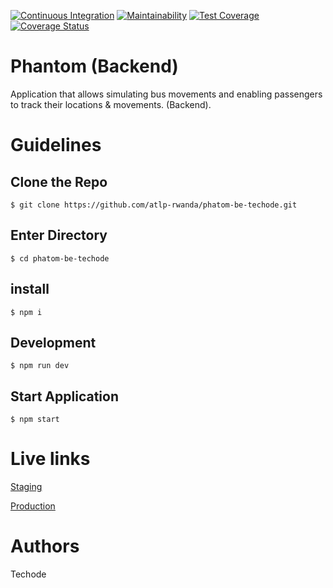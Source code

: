 

[![Continuous Integration](https://github.com/atlp-rwanda/phatom-be-techode/actions/workflows/develop.yml/badge.svg)](https://github.com/atlp-rwanda/phatom-be-techode/actions/workflows/develop.yml) [![Maintainability](https://api.codeclimate.com/v1/badges/9106b0c38340a9e4b148/maintainability)](https://codeclimate.com/github/atlp-rwanda/phatom-be-techode/maintainability) [![Test Coverage](https://api.codeclimate.com/v1/badges/9106b0c38340a9e4b148/test_coverage)](https://codeclimate.com/github/atlp-rwanda/phatom-be-techode/test_coverage) [![Coverage Status](https://coveralls.io/repos/github/atlp-rwanda/phatom-be-techode/badge.svg?branch=ft-be-Register-drivers-operators-TP-10)](https://coveralls.io/github/atlp-rwanda/phatom-be-techode?branch=ft-be-Register-drivers-operators-TP-10)


# Phantom (Backend)

Application that allows simulating bus movements and enabling passengers to track their locations & movements. 
(Backend).

# Guidelines

## Clone the Repo

```
$ git clone https://github.com/atlp-rwanda/phatom-be-techode.git 
```

## Enter Directory

```
$ cd phatom-be-techode 
```

## install
```
$ npm i 
```

## Development

```
$ npm run dev
```

## Start Application

```
$ npm start
```

# Live links

[Staging](url)

[Production](url)

# Authors

Techode